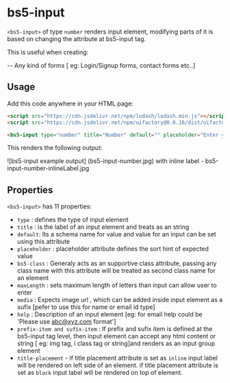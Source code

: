 # bs5-input

`<bs5-input>` of type `number` renders input element, modifying parts of it is based on changing the attribute at bs5-input tag.

This is useful when creating:

-- Any kind of forms [ eg: Login/Signup forms, contact forms etc..] 

## Usage

Add this code anywhere in your HTML page:

```html
<script src="https://cdn.jsdelivr.net/npm/lodash/lodash.min.js"></script>
<script src="https://cdn.jsdelivr.net/npm/uifactory@0.0.16/dist/uifactory.min.js" import="@bs5-input"></script>

<bs5-input type="number" title="Number" default="" placeholder="Enter your age" bs5-class="" maxLength=100 media="" help="Use only numericals" prefix-item="" sufix-item="" title-placement =""></bs5-input>
```

This renders the following output:

![bs5-input example output] (bs5-input-number.jpg)
with inline label - bs5-input-number-inlineLabel.jpg
## Properties

`<bs5-input>` has 11 properties:
-  `type` : defines the type of input element
- `title` : is the label of an input element and treats as an string
- `default`: Its a schema name for value and value for an input can be set using this attribute
- `placeholder` : placeholder attribute defines the sort hint of expected value
- `bs5-class` : Generaly acts as an supportive class attribute, passing any class name with this attribute will be treated as second class name for an element
- `maxLength` : sets maximum length of letters than input can allow user to enter
- `media` : Expects image url , which can be added inside input element as a sufix [pefer to use this for name or email id type]
- `help` : Description of an input element [eg: for email help could be 'Please use abc@xyz.com format']
- `prefix-item and sufix-item` : If prefix and sufix item is defined at the bs5-input tag level, then input element can accept any html content or string [ eg: img tag, i class tag or string]and renders as an input group element
- `title-placement` - if title placement attribute is set as `inline` input label will be rendered on left side of an element.
if title placement attribute is set as `block` input label will be rendered on top of element.

 

